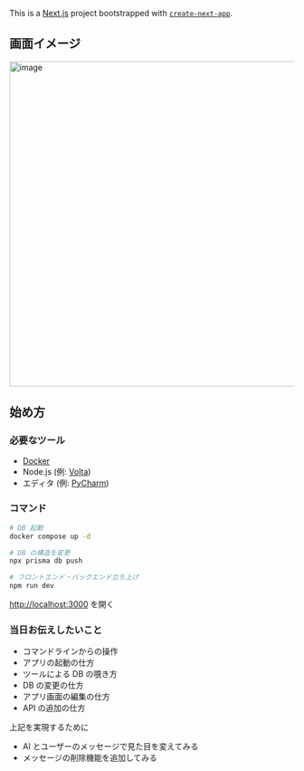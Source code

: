 This is a [Next.js](https://nextjs.org) project bootstrapped with [
`create-next-app`](https://nextjs.org/docs/app/api-reference/cli/create-next-app).

## 画面イメージ

<img width="574" alt="image" src="https://github.com/user-attachments/assets/1fcc69dc-9971-4625-8dba-fb2318ca887c" />


## 始め方

### 必要なツール

- [Docker](https://www.docker.com/)
- Node.js (例: [Volta](https://volta.sh/))
- エディタ (例: [PyCharm](https://www.jetbrains.com/pycharm/))

### コマンド

```bash
# DB 起動
docker compose up -d

# DB の構造を変更
npx prisma db push

# フロントエンド・バックエンド立ち上げ
npm run dev
```

[http://localhost:3000](http://localhost:3000) を開く

### 当日お伝えしたいこと

- コマンドラインからの操作
- アプリの起動の仕方
- ツールによる DB の覗き方
- DB の変更の仕方
- アプリ画面の編集の仕方
- API の追加の仕方

上記を実現するために
- AI とユーザーのメッセージで見た目を変えてみる
- メッセージの削除機能を追加してみる

